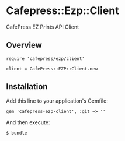 # Cafepress::Ezp::Client

CafePress EZ Prints API Client

## Overview

	require 'cafepress/ezp/client'
	
	client = CafePress::EZP::Client.new


## Installation

Add this line to your application's Gemfile:

    gem 'cafepress-ezp-client', :git => ''

And then execute:

    $ bundle
